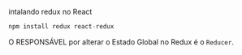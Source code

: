 intalando redux no React
```javascript
npm install redux react-redux
```

O RESPONSÁVEL por alterar o Estado Global no Redux é o `Reducer`.